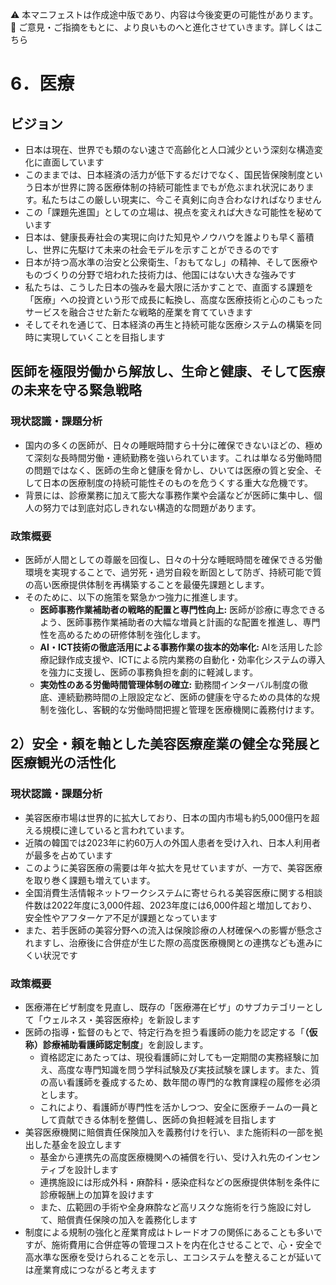 ⚠️ 本マニフェストは作成途中版であり、内容は今後変更の可能性があります。  
💬 ご意見・ご指摘をもとに、より良いものへと進化させていきます。詳しくはこちら

# 6．医療

## ビジョン

- 日本は現在、世界でも類のない速さで高齢化と人口減少という深刻な構造変化に直面しています  
- このままでは、日本経済の活力が低下するだけでなく、国民皆保険制度という日本が世界に誇る医療体制の持続可能性までもが危ぶまれ状況にあります。私たちはこの厳しい現実に、今こそ真剣に向き合わなければなりません  
- この「課題先進国」としての立場は、視点を変えれば大きな可能性を秘めています  
- 日本は、健康長寿社会の実現に向けた知見やノウハウを誰よりも早く蓄積し、世界に先駆けて未来の社会モデルを示すことができるのです  
- 日本が持つ高水準の治安と公衆衛生、「おもてなし」の精神、そして医療やものづくりの分野で培われた技術力は、他国にはない大きな強みです  
- 私たちは、こうした日本の強みを最大限に活かすことで、直面する課題を「医療」への投資という形で成長に転換し、高度な医療技術と心のこもったサービスを融合させた新たな戦略的産業を育てていきます  
- そしてそれを通じて、日本経済の再生と持続可能な医療システムの構築を同時に実現していくことを目指します

## 

## 医師を極限労働から解放し、生命と健康、そして医療の未来を守る緊急戦略

### 現状認識・課題分析
*   国内の多くの医師が、日々の睡眠時間すら十分に確保できないほどの、極めて深刻な長時間労働・連続勤務を強いられています。これは単なる労働時間の問題ではなく、医師の生命と健康を脅かし、ひいては医療の質と安全、そして日本の医療制度の持続可能性そのものを危うくする重大な危機です。
*   背景には、診療業務に加えて膨大な事務作業や会議などが医師に集中し、個人の努力では到底対応しきれない構造的な問題があります。

### 政策概要
- 医師が人間としての尊厳を回復し、日々の十分な睡眠時間を確保できる労働環境を実現することで、過労死・過労自殺を断固として防ぎ、持続可能で質の高い医療提供体制を再構築することを最優先課題とします。
- そのために、以下の施策を緊急かつ強力に推進します。
    - **医師事務作業補助者の戦略的配置と専門性向上:** 医師が診療に専念できるよう、医師事務作業補助者の大幅な増員と計画的な配置を推進し、専門性を高めるための研修体制を強化します。
    - **AI・ICT技術の徹底活用による事務作業の抜本的効率化:** AIを活用した診療記録作成支援や、ICTによる院内業務の自動化・効率化システムの導入を強力に支援し、医師の事務負担を劇的に軽減します。
    - **実効性のある労働時間管理体制の確立:** 勤務間インターバル制度の徹底、連続勤務時間の上限設定など、医師の健康を守るための具体的な規制を強化し、客観的な労働時間把握と管理を医療機関に義務付けます。

## 2）安全・頼を軸とした美容医療産業の健全な発展と医療観光の活性化

### 現状認識・課題分析

- 美容医療市場は世界的に拡大しており、日本の国内市場も約5,000億円を超える規模に達していると言われています。
- 近隣の韓国では2023年に約60万人の外国人患者を受け入れ、日本人利用者が最多を占めています
- このように美容医療の需要は年々拡大を見せていますが、一方で、美容医療を取り巻く課題も増えています。
- 全国消費生活情報ネットワークシステムに寄せられる美容医療に関する相談件数は2022年度に3,000件超、2023年度には6,000件超と増加しており、安全性やアフターケア不足が課題となっています
- また、若手医師の美容分野への流入は保険診療の人材確保への影響が懸念されますし、治療後に合併症が生じた際の高度医療機関との連携なども進みにくい状況です

### 政策概要

- 医療滞在ビザ制度を見直し、既存の「医療滞在ビザ」のサブカテゴリーとして「ウェルネス・美容医療枠」を新設します
- 医師の指導・監督のもとで、特定行為を担う看護師の能力を認定する「**（仮称）診療補助看護師認定制度**」を創設します。
    -   資格認定にあたっては、現役看護師に対しても一定期間の実務経験に加え、高度な専門知識を問う学科試験及び実技試験を課します。また、質の高い看護師を養成するため、数年間の専門的な教育課程の履修を必須とします。
    -   これにより、看護師が専門性を活かしつつ、安全に医療チームの一員として貢献できる体制を整備し、医師の負担軽減を目指します
- 美容医療機関に賠償責任保険加入を義務付けを行い、また施術料の一部を拠出した基金を設立します
  - 基金から連携先の高度医療機関への補償を行い、受け入れ先のインセンティブを設計します
  - 連携施設には形成外科・麻酔科・感染症科などの医療提供体制を条件に診療報酬上の加算を設けます
  - また、広範囲の手術や全身麻酔など高リスクな施術を行う施設に対して、賠償責任保険の加入を義務化します
- 制度による規制の強化と産業育成はトレードオフの関係にあることも多いですが、施術費用に合併症等の管理コストを内在化させることで、心・安全で高水準な医療を受けられることを示し、エコシステムを整えることが延いては産業育成につながると考えます